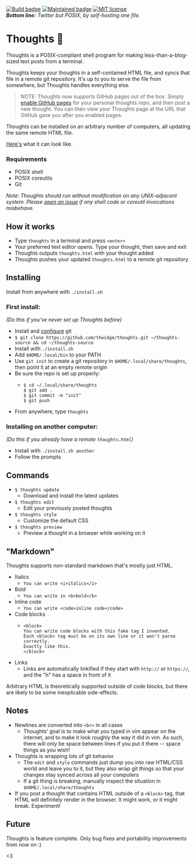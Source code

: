 [![Build badge](https://img.shields.io/badge/build-hopeful-green.svg)](https://emojipedia.org/crossed-fingers/) [![Maintained badge](https://img.shields.io/badge/maintained-yes-green.svg)](https://github.com/thwidge/thoughts/issues) [![MIT license](https://img.shields.io/badge/License-MIT-blue.svg)](https://opensource.org/licenses/MIT)  
***Bottom line:*** *Twitter but POSIX, by self-hosting one file.*

# Thoughts :thought_balloon:

Thoughts is a POSIX-compliant shell program for making less-than-a-blog-sized text posts from a terminal.

Thoughts keeps your thoughts in a self-contained HTML file, and syncs that file in a remote git repository. It's up to you to serve the file from somewhere, but Thoughts handles everything else.

> NOTE: Thoughts now supports GitHub pages out of the box. Simply [enable GitHub pages](https://pages.github.com/) for your personal thoughts repo, and then post a new thought. You can then view your Thoughts page at the URL that GitHub gave you after you enabled pages.

Thoughts can be installed on an arbitrary number of computers, all updating the same remote HTML file.

[Here's](https://hup.is/~thwidge/thoughts) what it can look like.

### Requirements

* POSIX shell
* POSIX coreutils
* Git

*Note: Thoughts should run without modification on any UNIX-adjacent system. Please [open an issue](https://github.com/thwidge/thoughts/issues) if any shell code or coreutil invocations misbehave.*

## How it works

* Type `thoughts` in a terminal and press `<enter>`
* Your preferred text editor opens. Type your thought, then save and exit
* Thoughts outputs `thoughts.html` with your thought added
* Thoughts pushes your updated `thoughts.html` to a remote git repository. 

## Installing

Install from anywhere with `./install.sh`

### First install:

*(Do this if you've never set up Thoughts before)*

* Install and [configure](https://git-scm.com/book/en/v2/Getting-Started-First-Time-Git-Setup) git
* `$ git clone https://github.com/thwidge/thoughts.git ~/thoughts-source && cd ~/thoughts-source`
* Install with `./install.sh`
* Add `$HOME/.local/bin` to your PATH
* Use `git init` to create a git repository in `$HOME/.local/share/thoughts`, then point it at an empty remote origin
* Be sure the repo is set up properly:
  * ```
    $ cd ~/.local/share/thoughts
    $ git add .
    $ git commit -m "init"
    $ git push
    ```
* From anywhere, type `thoughts`

### Installing on another computer:

*(Do this if you already have a remote `thoughts.html`)*

* Install with `./install.sh another`
* Follow the prompts

## Commands

* `$ thoughts update`
  * Download and install the latest updates
* `$ thoughts edit`
  * Edit your previously posted thoughts
* `$ thoughts style`
  * Customize the default CSS
* `$ thoughts preview`
  * Preview a thought in a browser while working on it

## "Markdown"

Thoughts supports non-standard markdown that's mostly just HTML.

* Italics
  * `You can write <i>italics</i>`
* Bold
  * `You can write in <b>bold</b>`
* Inline code
  * `You can write <code>inline code</code>`
* Code blocks
  * ```
    <block>
    You can write code blocks with this fake tag I invented.
    Each <block> tag must be on its own line or it won't parse correctly.
    Exactly like this.
    </block>
    ```
* Links
  * Links are automatically linkified if they start with `http://` or `https://`, and the "h" has a space in front of it

Arbitrary HTML is theoretically supported outside of code blocks, but there are likely to be some inexplicable side-effects.

## Notes

* Newlines are converted into `<br>` in all cases
  * Thoughts' goal is to make what you typed in vim appear on the internet, and to make it look roughly the way it did in vim. As such, there will only be space between lines if you put it there -- space things as you wish!
* Thoughts is wrapping lots of git behavior
  * The `edit` and `style` commands just dump you into raw HTML/CSS world and leave you to it, but they also wrap git things so that your changes stay synced across all your computers
  * If a git thing is breaking, manually inspect the situation in `$HOME/.local/share/thoughts`
* If you post a thought that contains HTML outside of a `<block>` tag, that HTML will definitely render in the browser. It might work, or it might break. Experiment!

## Future

Thoughts is feature complete. Only bug fixes and portability improvements from now on :)

<3
